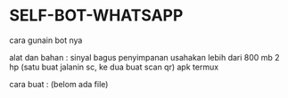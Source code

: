# SELF-BOT-WHATSAPP
cara gunain bot nya

alat dan bahan :
sinyal bagus
penyimpanan usahakan lebih dari 800 mb
2 hp (satu buat jalanin sc, ke dua buat scan qr)
apk termux

cara buat :
(belom ada file)

